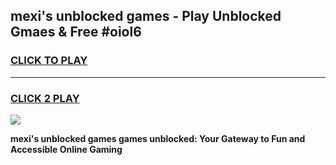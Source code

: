 
## mexi's unblocked games - Play Unblocked Gmaes & Free #oiol6
<h3>
<a href="https://news.freeplayer.one?title=mexi's_unblocked_games&ref=26F">CLICK TO PLAY</a></h3>
<hr>

<h3>
<a href="https://news.freeplayer.one?title=mexi's_unblocked_games&ref=26F">CLICK 2 PLAY</a>
  
</h3>

<a href="https://news.freeplayer.one?title=mexi's_unblocked_games&ref=26F/"><img src="https://clearcache.store/games.png"></a>


**mexi's unblocked games games unblocked: Your Gateway to Fun and Accessible Online Gaming**

